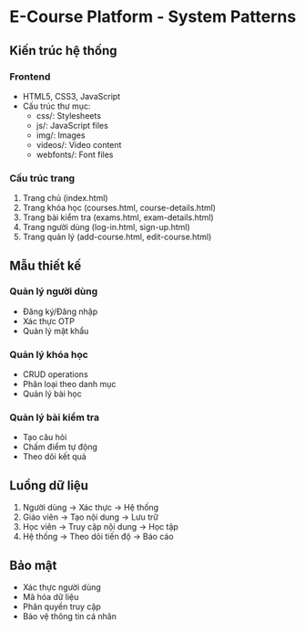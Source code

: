 # E-Course Platform - System Patterns

## Kiến trúc hệ thống
### Frontend
- HTML5, CSS3, JavaScript
- Cấu trúc thư mục:
  - css/: Stylesheets
  - js/: JavaScript files
  - img/: Images
  - videos/: Video content
  - webfonts/: Font files

### Cấu trúc trang
1. Trang chủ (index.html)
2. Trang khóa học (courses.html, course-details.html)
3. Trang bài kiểm tra (exams.html, exam-details.html)
4. Trang người dùng (log-in.html, sign-up.html)
5. Trang quản lý (add-course.html, edit-course.html)

## Mẫu thiết kế
### Quản lý người dùng
- Đăng ký/Đăng nhập
- Xác thực OTP
- Quản lý mật khẩu

### Quản lý khóa học
- CRUD operations
- Phân loại theo danh mục
- Quản lý bài học

### Quản lý bài kiểm tra
- Tạo câu hỏi
- Chấm điểm tự động
- Theo dõi kết quả

## Luồng dữ liệu
1. Người dùng -> Xác thực -> Hệ thống
2. Giáo viên -> Tạo nội dung -> Lưu trữ
3. Học viên -> Truy cập nội dung -> Học tập
4. Hệ thống -> Theo dõi tiến độ -> Báo cáo

## Bảo mật
- Xác thực người dùng
- Mã hóa dữ liệu
- Phân quyền truy cập
- Bảo vệ thông tin cá nhân 